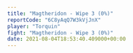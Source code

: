 ```yaml
---
title: "Magtheridon - Wipe 3 (0%)"
reportCode: "6C8yAqQ7W3kVjJnX"
player: "Torquin"
fight: "Magtheridon - Wipe 3 (0%)"
date: 2021-08-04T18:53:40.409000+00:00
---
```

